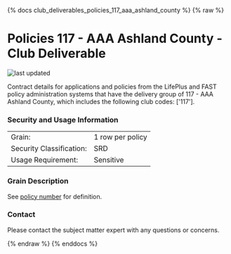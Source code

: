 
{% docs club_deliverables_policies_117_aaa_ashland_county %}
{% raw %}

# Policies 117 - AAA Ashland County - Club Deliverable

![last updated](assets/update_badges/club_deliverables_policies_117_aaa_ashland_county.svg)

Contract details for applications and policies from the LifePlus and FAST policy administration
systems that have the delivery group of 117 - AAA Ashland County, which includes the following
club codes: ['117'].

### Security and Usage Information
|     |     |
| --- | --- |
| Grain:                   | 1 row per policy |
| Security Classification: | SRD  |
| Usage Requirement:       | Sensitive |

### Grain Description
See [policy number](#!/exposure/docs.business_glossary.glossary#policy_number)
for definition.

### Contact
Please contact the subject matter expert with any questions or concerns.


{% endraw %}
{% enddocs %}
    